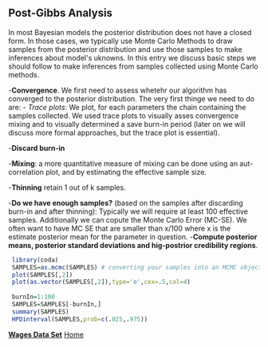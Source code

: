 ## Post-Gibbs Analysis


In most Bayesian models the posterior distribution does not have a closed form. In those cases, we typically use Monte Carlo Methods
to draw samples from the posterior distribution and use those samples to make inferences about model's uknowns. In this entry
we discuss basic steps we should follow to make inferences from samples collected using Monte Carlo methods.

  -**Convergence**. We first need to assess whetehr our algorithm has converged to the posterior distribution. The very first thinge we need to do are:
    - *Trace plots*: We plot, for each parameters the chain containing the samples collected. We used trace plots to visually asses convergence mixing and to visually determined a save burn-in period 
(later on we will discuss more formal approaches, but the trace plot is essential).

  -**Discard burn-in**
  
  -**Mixing**: a more quantitative measure of mixing can be done using an aut-correlation plot, and by estimating the effective sample size.
  
  -**Thinning** retain 1 out of k samples.
  
  -**Do we have enough samples?** (based on the samples after discarding burn-in and after thinning): Typically we will require at least 100 effective samples. Additionally we can copute the
  Monte Carlo Error (MC-SE). We often want to have MC SE that are smaller than x/100  where x is the estimate posterior mean for the
  parameter in question.
  -**Compute posterior means, posterior standard deviations and hig-postrior credibility regions**.
  
  
 ```r
  library(coda)
  SAMPLES=as.mcmc(SAMPLES) # converting your samples into an MCMC object
  plot(SAMPLES[,2])
  plot(as.vector(SAMPLES[,2]),type='o',cex=.5,col=4)
  
  burnIn=1:100
  SAMPLES=SAMPLES[-burnIn,]
  summary(SAMPLES)
  HPDinterval(SAMPLES,prob=c(.025,.975)) 
 ```
 
 
 **[Wages Data Set](https://github.com/gdlc/STAT_COMP/blob/master/wage.txt)**
 [Home](https://github.com/gdlc/STT465)
